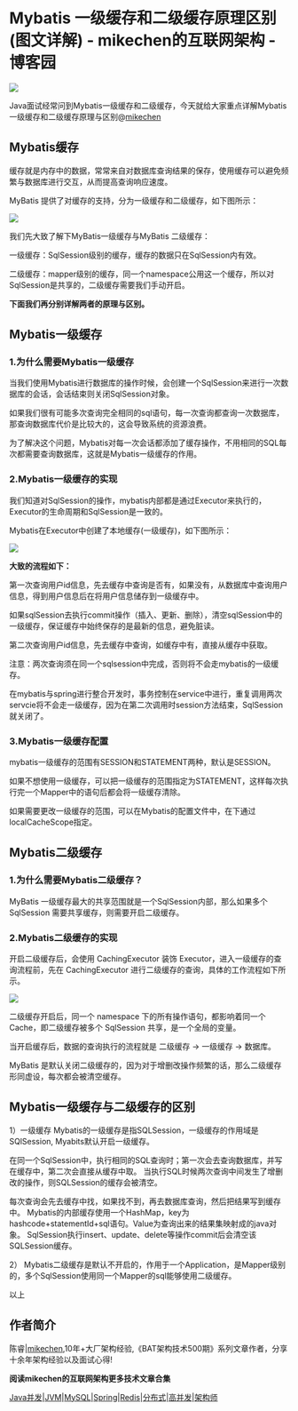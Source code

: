 # Mybatis 一级缓存和二级缓存原理区别 (图文详解) - mikechen的互联网架构 - 博客园
![](https://static.mikechen.cc/wp-content/uploads/2022/08/mybatis-cache.png)

Java面试经常问到Mybatis一级缓存和二级缓存，今天就给大家重点详解Mybatis一级缓存和二级缓存原理与区别@[mikechen](https://mikechen.cc/)

Mybatis缓存
---------

缓存就是内存中的数据，常常来自对数据库查询结果的保存，使用缓存可以避免频繁与数据库进行交互，从而提高查询响应速度。

MyBatis 提供了对缓存的支持，分为一级缓存和二级缓存，如下图所示：

![](https://static.mikechen.cc/wp-content/uploads/2022/08/mybatis-cache-01.png)

我们先大致了解下MyBatis一级缓存与MyBatis 二级缓存：

一级缓存：SqlSession级别的缓存，缓存的数据只在SqlSession内有效。

二级缓存：mapper级别的缓存，同一个namespace公用这一个缓存，所以对SqlSession是共享的，二级缓存需要我们手动开启。

**下面我们再分别详解两者的原理与区别。** 

Mybatis一级缓存
-----------

### 1.为什么需要Mybatis一级缓存

当我们使用Mybatis进行数据库的操作时候，会创建一个SqlSession来进行一次数据库的会话，会话结束则关闭SqlSession对象。

如果我们很有可能多次查询完全相同的sql语句，每一次查询都查询一次数据库，那查询数据库代价是比较大的，这会导致系统的资源浪费。

为了解决这个问题，Mybatis对每一次会话都添加了缓存操作，不用相同的SQL每次都需要查询数据库，这就是Mybatis一级缓存的作用。

### 2.Mybatis一级缓存的实现

我们知道对SqlSession的操作，mybatis内部都是通过Executor来执行的，Executor的生命周期和SqlSession是一致的。

Mybatis在Executor中创建了本地缓存(一级缓存)，如下图所示：

![](https://static.mikechen.cc/wp-content/uploads/2022/08/mybatis-cache-02.png)

**大致的流程如下：** 

第一次查询用户id信息，先去缓存中查询是否有，如果没有，从数据库中查询用户信息，得到用户信息后在将用户信息储存到一级缓存中。

如果sqlSession去执行commit操作（插入、更新、删除），清空sqlSession中的一级缓存，保证缓存中始终保存的是最新的信息，避免脏读。

第二次查询用户id信息，先去缓存中查询，如缓存中有，直接从缓存中获取。

注意：两次查询须在同一个sqlsession中完成，否则将不会走mybatis的一级缓存。

在mybatis与spring进行整合开发时，事务控制在service中进行，重复调用两次servcie将不会走一级缓存，因为在第二次调用时session方法结束，SqlSession就关闭了。

### 3.Mybatis一级缓存配置

mybatis一级缓存的范围有SESSION和STATEMENT两种，默认是SESSION。

如果不想使用一级缓存，可以把一级缓存的范围指定为STATEMENT，这样每次执行完一个Mapper中的语句后都会将一级缓存清除。

如果需要更改一级缓存的范围，可以在Mybatis的配置文件中，在下通过localCacheScope指定。

<setting name="localCacheScope" value="STATEMENT"/>

Mybatis二级缓存
-----------

### 1.为什么需要Mybatis二级缓存？

MyBatis 一级缓存最大的共享范围就是一个SqlSession内部，那么如果多个 SqlSession 需要共享缓存，则需要开启二级缓存。

### 2.Mybatis二级缓存的实现

开启二级缓存后，会使用 CachingExecutor 装饰 Executor，进入一级缓存的查询流程前，先在 CachingExecutor 进行二级缓存的查询，具体的工作流程如下所示。

![](https://static.mikechen.cc/wp-content/uploads/2022/08/mybatis-cache-03.png)

二级缓存开启后，同一个 namespace 下的所有操作语句，都影响着同一个 Cache，即二级缓存被多个 SqlSession 共享，是一个全局的变量。

当开启缓存后，数据的查询执行的流程就是 二级缓存 -> 一级缓存 -> 数据库。

MyBatis 是默认关闭二级缓存的，因为对于增删改操作频繁的话，那么二级缓存形同虚设，每次都会被清空缓存。

Mybatis一级缓存与二级缓存的区别
-------------------

1）一级缓存 Mybatis的一级缓存是指SQLSession，一级缓存的作用域是SQlSession, Myabits默认开启一级缓存。

在同一个SqlSession中，执行相同的SQL查询时；第一次会去查询数据库，并写在缓存中，第二次会直接从缓存中取。 当执行SQL时候两次查询中间发生了增删改的操作，则SQLSession的缓存会被清空。

每次查询会先去缓存中找，如果找不到，再去数据库查询，然后把结果写到缓存中。 Mybatis的内部缓存使用一个HashMap，key为hashcode+statementId+sql语句。Value为查询出来的结果集映射成的java对象。 SqlSession执行insert、update、delete等操作commit后会清空该SQLSession缓存。

2） Mybatis二级缓存是默认不开启的，作用于一个Application，是Mapper级别的，多个SqlSession使用同一个Mapper的sql能够使用二级缓存。

以上

作者简介
----

陈睿|[mikechen](https://mikechen.cc/),10年+大厂架构经验,《BAT架构技术500期》系列文章作者，分享十余年架构经验以及面试心得!

**阅读mikechen的互联网架构更多技术文章合集**

[Java并发](https://mikechen.cc/8225.html)|[JVM](https://mikechen.cc/8280.html)|[MySQL](https://mikechen.cc/14759.html)|[Spring](https://mikechen.cc/14223.html)|[Redis](https://mikechen.cc/14356.html)|[分布式](https://mikechen.cc/15795.html)|[高并发](https://mikechen.cc/16650.html)|[架构师](https://mikechen.cc/blog/architect)
